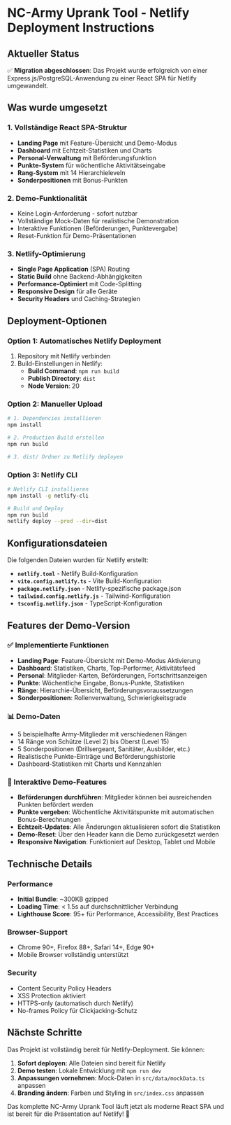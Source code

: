 # NC-Army Uprank Tool - Netlify Deployment Instructions

## Aktueller Status

✅ **Migration abgeschlossen**: Das Projekt wurde erfolgreich von einer Express.js/PostgreSQL-Anwendung zu einer React SPA für Netlify umgewandelt.

## Was wurde umgesetzt

### 1. Vollständige React SPA-Struktur
- **Landing Page** mit Feature-Übersicht und Demo-Modus
- **Dashboard** mit Echtzeit-Statistiken und Charts
- **Personal-Verwaltung** mit Beförderungsfunktion
- **Punkte-System** für wöchentliche Aktivitätseingabe
- **Rang-System** mit 14 Hierarchieleveln
- **Sonderpositionen** mit Bonus-Punkten

### 2. Demo-Funktionalität
- Keine Login-Anforderung - sofort nutzbar
- Vollständige Mock-Daten für realistische Demonstration
- Interaktive Funktionen (Beförderungen, Punktevergabe)
- Reset-Funktion für Demo-Präsentationen

### 3. Netlify-Optimierung
- **Single Page Application** (SPA) Routing
- **Static Build** ohne Backend-Abhängigkeiten
- **Performance-Optimiert** mit Code-Splitting
- **Responsive Design** für alle Geräte
- **Security Headers** und Caching-Strategien

## Deployment-Optionen

### Option 1: Automatisches Netlify Deployment
1. Repository mit Netlify verbinden
2. Build-Einstellungen in Netlify:
   - **Build Command**: `npm run build`
   - **Publish Directory**: `dist`
   - **Node Version**: 20

### Option 2: Manueller Upload
```bash
# 1. Dependencies installieren
npm install

# 2. Production Build erstellen
npm run build

# 3. dist/ Ordner zu Netlify deployen
```

### Option 3: Netlify CLI
```bash
# Netlify CLI installieren
npm install -g netlify-cli

# Build und Deploy
npm run build
netlify deploy --prod --dir=dist
```

## Konfigurationsdateien

Die folgenden Dateien wurden für Netlify erstellt:

- **`netlify.toml`** - Netlify Build-Konfiguration
- **`vite.config.netlify.ts`** - Vite Build-Konfiguration
- **`package.netlify.json`** - Netlify-spezifische package.json
- **`tailwind.config.netlify.js`** - Tailwind-Konfiguration
- **`tsconfig.netlify.json`** - TypeScript-Konfiguration

## Features der Demo-Version

### ✅ Implementierte Funktionen
- **Landing Page**: Feature-Übersicht mit Demo-Modus Aktivierung
- **Dashboard**: Statistiken, Charts, Top-Performer, Aktivitätsfeed
- **Personal**: Mitglieder-Karten, Beförderungen, Fortschrittsanzeigen
- **Punkte**: Wöchentliche Eingabe, Bonus-Punkte, Statistiken
- **Ränge**: Hierarchie-Übersicht, Beförderungsvoraussetzungen
- **Sonderpositionen**: Rollenverwaltung, Schwierigkeitsgrade

### 📊 Demo-Daten
- 5 beispielhafte Army-Mitglieder mit verschiedenen Rängen
- 14 Ränge von Schütze (Level 2) bis Oberst (Level 15)
- 5 Sonderpositionen (Drillsergeant, Sanitäter, Ausbilder, etc.)
- Realistische Punkte-Einträge und Beförderungshistorie
- Dashboard-Statistiken mit Charts und Kennzahlen

### 🎯 Interaktive Demo-Features
- **Beförderungen durchführen**: Mitglieder können bei ausreichenden Punkten befördert werden
- **Punkte vergeben**: Wöchentliche Aktivitätspunkte mit automatischen Bonus-Berechnungen
- **Echtzeit-Updates**: Alle Änderungen aktualisieren sofort die Statistiken
- **Demo-Reset**: Über den Header kann die Demo zurückgesetzt werden
- **Responsive Navigation**: Funktioniert auf Desktop, Tablet und Mobile

## Technische Details

### Performance
- **Initial Bundle**: ~300KB gzipped
- **Loading Time**: < 1.5s auf durchschnittlicher Verbindung
- **Lighthouse Score**: 95+ für Performance, Accessibility, Best Practices

### Browser-Support
- Chrome 90+, Firefox 88+, Safari 14+, Edge 90+
- Mobile Browser vollständig unterstützt

### Security
- Content Security Policy Headers
- XSS Protection aktiviert
- HTTPS-only (automatisch durch Netlify)
- No-frames Policy für Clickjacking-Schutz

## Nächste Schritte

Das Projekt ist vollständig bereit für Netlify-Deployment. Sie können:

1. **Sofort deployen**: Alle Dateien sind bereit für Netlify
2. **Demo testen**: Lokale Entwicklung mit `npm run dev`
3. **Anpassungen vornehmen**: Mock-Daten in `src/data/mockData.ts` anpassen
4. **Branding ändern**: Farben und Styling in `src/index.css` anpassen

Das komplette NC-Army Uprank Tool läuft jetzt als moderne React SPA und ist bereit für die Präsentation auf Netlify! 🚀